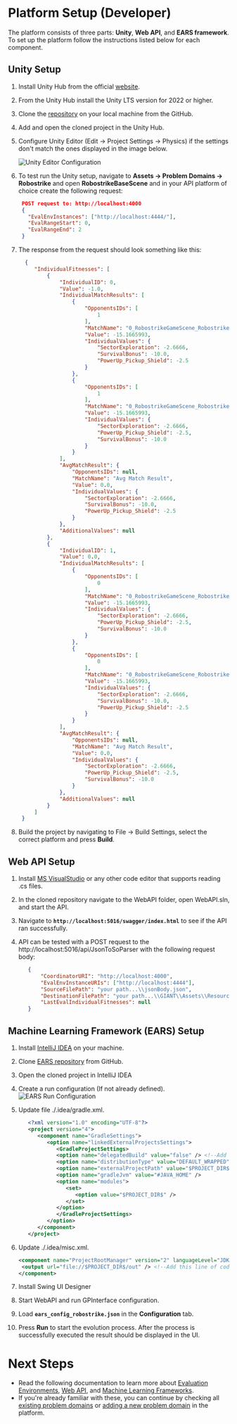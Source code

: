 # Platform Setup (Developer)

The platform consists of three parts: **Unity**, **Web API**, and **EARS framework**. To set up the platform follow the instructions listed below for each component.

## Unity Setup
1. Install Unity Hub from the official [website](https://unity.com/download).
2. From the Unity Hub install the Unity LTS version for 2022 or higher.
3. Clone the [repository](https://github.com/UM-LPM/GIANT/) on your local machine from the GitHub.
4. Add and open the cloned project in the Unity Hub.
5. Configure Unity Editor (Edit -> Project Settings -> Physics) if the settings don't match the ones displayed in the image below.
   
   ![Unity Editor Configuration](/docs/images/unity_editor_config.png)
6. To test run the Unity setup, navigate to **Assets -> Problem Domains -> Robostrike** and open **RobostrikeBaseScene** and in your API platform of choice create the following request:
   
   ```json
    POST request to: http://localhost:4000
    {
      "EvalEnvInstances": ["http://localhost:4444/"],
      "EvalRangeStart": 0,
      "EvalRangeEnd": 2
    }
   ```
7. The response from the request should look something like this:

   ```json
     {
        "IndividualFitnesses": [
            {
                "IndividualID": 0,
                "Value": -1.0,
                "IndividualMatchResults": [
                    {
                        "OpponentsIDs": [
                            1
                        ],
                        "MatchName": "0_RobostrikeGameScene_RobostrikeAgentScene_e69e2f5d-181e-43ed-9d35-9b30ac970d26",
                        "Value": -15.1665993,
                        "IndividualValues": {
                            "SectorExploration": -2.6666,
                            "SurvivalBonus": -10.0,
                            "PowerUp_Pickup_Shield": -2.5
                        }
                    },
                    {
                        "OpponentsIDs": [
                            1
                        ],
                        "MatchName": "0_RobostrikeGameScene_RobostrikeAgentScene_e58332d9-5300-471d-b3ba-9635a7ba7b6d",
                        "Value": -15.1665993,
                        "IndividualValues": {
                            "SectorExploration": -2.6666,
                            "PowerUp_Pickup_Shield": -2.5,
                            "SurvivalBonus": -10.0
                        }
                    }
                ],
                "AvgMatchResult": {
                    "OpponentsIDs": null,
                    "MatchName": "Avg Match Result",
                    "Value": 0.0,
                    "IndividualValues": {
                        "SectorExploration": -2.6666,
                        "SurvivalBonus": -10.0,
                        "PowerUp_Pickup_Shield": -2.5
                    }
                },
                "AdditionalValues": null
            },
            {
                "IndividualID": 1,
                "Value": 0.0,
                "IndividualMatchResults": [
                    {
                        "OpponentsIDs": [
                            0
                        ],
                        "MatchName": "0_RobostrikeGameScene_RobostrikeAgentScene_e69e2f5d-181e-43ed-9d35-9b30ac970d26",
                        "Value": -15.1665993,
                        "IndividualValues": {
                            "SectorExploration": -2.6666,
                            "PowerUp_Pickup_Shield": -2.5,
                            "SurvivalBonus": -10.0
                        }
                    },
                    {
                        "OpponentsIDs": [
                            0
                        ],
                        "MatchName": "0_RobostrikeGameScene_RobostrikeAgentScene_e58332d9-5300-471d-b3ba-9635a7ba7b6d",
                        "Value": -15.1665993,
                        "IndividualValues": {
                            "SectorExploration": -2.6666,
                            "SurvivalBonus": -10.0,
                            "PowerUp_Pickup_Shield": -2.5
                        }
                    }
                ],
                "AvgMatchResult": {
                    "OpponentsIDs": null,
                    "MatchName": "Avg Match Result",
                    "Value": 0.0,
                    "IndividualValues": {
                        "SectorExploration": -2.6666,
                        "PowerUp_Pickup_Shield": -2.5,
                        "SurvivalBonus": -10.0
                    }
                },
                "AdditionalValues": null
            }
        ]
    }
   ```
8. Build the project by navigating to File -> Build Settings, select the correct platform and press **Build**.

## Web API Setup

1. Install [MS VisualStudio](https://visualstudio.microsoft.com/downloads/) or any other code editor that supports reading .cs files.
2. In the cloned repository navigate to the WebAPI folder, open WebAPI.sln, and start the API.
3. Navigate to **`http://localhost:5016/swagger/index.html`** to see if the API ran successfully.
4. API can be tested with a POST request to the http://localhost:5016/api/JsonToSoParser with the following request body:

   ```json
      {
          "CoordinatorURI": "http://localhost:4000",
          "EvalEnvInstanceURIs": ["http://localhost:4444"],
          "SourceFilePath": "your path...\\jsonBody.json",
          "DestinationFilePath": "your path...\\GIANT\\Assets\\Resources\\JSONs\\problem domain\\",
          "LastEvalIndividualFitnesses": null
      }
   ```

## Machine Learning Framework (EARS) Setup

1. Install [IntelliJ IDEA](https://www.jetbrains.com/idea/) on your machine.
2. Clone [EARS repository](https://github.com/UM-LPM/EARS.git) from GitHub.
3. Open the cloned project in IntelliJ IDEA
4. Create a run configuration (If not already defined).
   ![EARS Run Configuration](/docs/images/ears_run_configuration.png)
5. Update file ./.idea/gradle.xml.

   ```xml
      <?xml version="1.0" encoding="UTF-8"?>
      <project version="4">
         <component name="GradleSettings">
            <option name="linkedExternalProjectsSettings">
               <GradleProjectSettings>
               <option name="delegatedBuild" value="false" /> <!--Add this line of code-->
               <option name="distributionType" value="DEFAULT_WRAPPED" />
               <option name="externalProjectPath" value="$PROJECT_DIR$" />
               <option name="gradleJvm" value="#JAVA_HOME" />
               <option name="modules">
                  <set>
                     <option value="$PROJECT_DIR$" />
                  </set>
               </option>
               </GradleProjectSettings>
            </option>
         </component>
      </project>
   ```
   
6. Update ./.idea/misc.xml.

   ```xml
   <component name="ProjectRootManager" version="2" languageLevel="JDK_16" project-jdk-name="17" project-jdk-type="JavaSDK" >
    <output url="file://$PROJECT_DIR$/out" /> <!--Add this line of code-->
   </component>
   ```
   
7. Install Swing UI Designer
8. Start WebAPI and run GPInterface configuration. 
9. Load **`ears_config_robostrike.json`** in the **Configuration** tab.
10. Press **Run** to start the evolution process. After the process is successfully executed the result should be displayed in the UI.

# Next Steps

- Read the following documentation to learn more about [Evaluation Environments](/docs/GIANT_evaluation_environment_overview.md), [Web API](/docs/GIANT_webapi_overview.md), and [Machine Learning Frameworks](/docs/GIANT_machine_learning_framework_overview.md).
- If you're already familiar with these, you can continue by checking all [existing problem domains](/docs/GIANT_problem_domains.md) or [adding a new problem domain](/docs/GIANT_add_new_problem_domain.md)  in the platform.


















